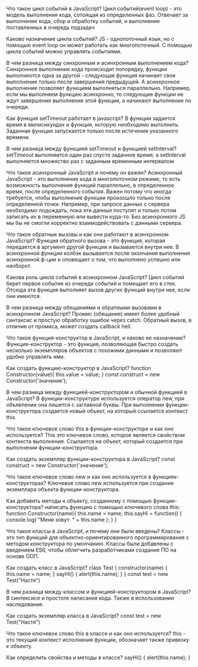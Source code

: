 Что такое цикл событий в JavaScript? 
Цикл событий(event loop) - это модель выполнения кода, сотоящая из определенных фаз. Отвечает за выполнение кода, сбор и обработку событий, и выполнение поставленных в очередь подзадач

Каково назначение цикла событий? 
JS - однопоточный язык, но с помощью event loop он может работать как многопоточный. С помощью цикла событий можно управлять событиями.

В чем разница между синхронным и асинхронным выполнением кода?
Синхронное выполнение кода происходит попорядку, функции выполняются одна за другой - следующая функция начинает свое выполнение только после завершения предыдущей. А асинхронное выполнение позволяет функциям выполняться параллельно. Например, если мы выполняем функцию асинхронно, то следующие функции не ждут завершения выполнения этой функции, а начинают выполнение по очереди.

Как функция setTimeout работает в javascript?
В функции задается время в милисикундах и функция, которую необходимо выполнить. Заданная функция запускается только после истечения указанного времени.

В чем разница между функцией setTimeout и функцией setInterval?
setTimeout выполняется один раз спустя заданное время, а setInterval выполняется множество раз с заданным временным интервалом

Что такое асинхронный JavaScript и почему он важен?
Асинхронный JavaScript - это выполнение кода в многопоточном режиме, то есть возможность выполнения функций параллельно, в определенное время, после определенного события.
Важен потому что иногда требуется, чтобы выполнение функции произошло только после определенной точки. Например, при запросе данных с сервера необходимо подождать, пока эти данные поступят и только потом записать их в переменную или вывести куда-то. Без асинхронного JS мы бы не смогли корректно взаимодействовать с данными сервера. 

Что такое обратные вызовы и как они работают в асинхронном JavaScript?
Функция обратного вызова - это функция, которая передается в аргумент другой функции и вызывается внутри нее. В асинхронной функции колбэк  вызывается после окончания выполнения асинхронной ф-ции и оповещает о том, что выполнено успешно или наоборот.

Какова роль цикла событий в асинхронном JavaScript?
Цикл событий берет первое событие из очереди событий и помещает его в стек. Отсюда эта функция выполняет вызов других функций внутри нее, если они имеются.


В чем разница между обещаниями и обратными вызовами в асинхронном JavaScript?
Промис (обещание) имеет более удобный синтаксис и простую обработку ошибок через catch. Обратный вызов, в отличие от промиса, может создать callback hell.

Что такое функция-конструктор в JavaScript, и каково ее назначение?
Функция-конструктор - это функция, позволяющая быстро создать несколько экземпляров объектов с похожими данными и позволяют удобно управлять ими. 

Как создать функцию-конструктор в JavaScript?
function Constructor(value){
    this.value = value;
}
const construct = new Constructor('значение');

В чем разница между функцией-конструктором и обычной функцией в JavaScript?
В функции-конструктуре используется оператор new, при объявлении она пишется с заглавной буквы. При выполнении функции-конструктора создается новый объект, на который ссылается контекст this. 

Что такое ключевое слово this в функции-конструкторе и как оно используется?
This это ключевое слово, которое является свойством контекста выполнения. Ссылается на объект, который создается при выполнении функции-конструктора.  

Как создать экземпляр функции-конструктора в JavaScript?
const construct = new Constructor('значение');

Что такое ключевое слово new и как оно используется в функциях-конструкторах?
Ключевое слово new используется при создании экземплара объекта функции-конструктора.

Как добавить методы к объекту, созданному с помощью функции-конструктора?
написать функцию с помощью ключевого слова this:
function Constructor(name){
    this.name = name;
    this.sayHi = function() {
        console.log( "Меня зовут: " + this.name );
    }
}

Что такое классы в JavaScript, и почему они были введены?
Классы - это тип функций для объектно-ориентированного программирования с методом конструктора по умолчанию. Классы были добавлены с введением ES6, чтобы облегчить разработчиками создание ПО на основе ООП.

Как создать класс в JavaScript?
class Test {
  constructor(name) { this.name = name; }
  sayHi() { alert(this.name); }
}
const test = new Test("Настя")

В чем разница между классом и функцией-конструктором в JavaScript?
В синтексисе и простоте написания кода. Также в использовании наследования. 

Как создать экземпляр класса в JavaScript?
const test = new Test("Настя")

Что такое ключевое слово this в классе и как оно используется?
this - это текущий контекст исполнения функции, обозначает также привязку к объекту.

Как определить свойства и методы в классе?
sayHi() { alert(this.name); }
